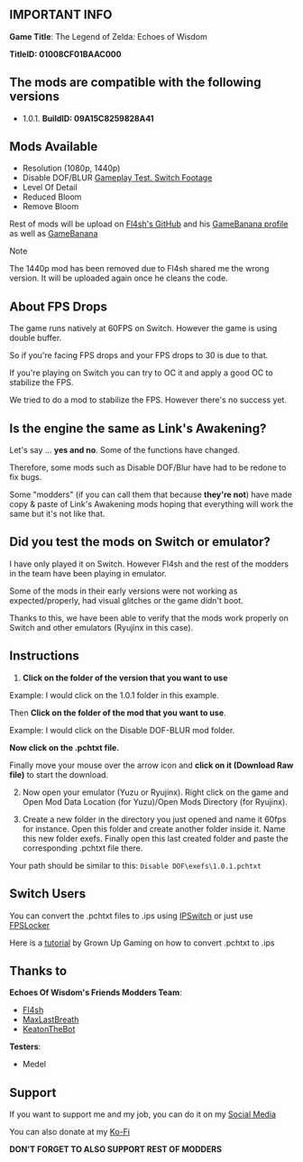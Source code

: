 ## IMPORTANT INFO

**Game Title**: The Legend of Zelda: Echoes of Wisdom

**TitleID: 01008CF01BAAC000**

## The mods are compatible with the following versions

- 1.0.1. **BuildID: 09A15C8259828A41** 

## Mods Available

- Resolution (1080p, 1440p)
- Disable DOF/BLUR [Gameplay Test. Switch Footage](https://youtu.be/fXLotPbtePg?si=im5eI9HbZ4ovSQdS)
- Level Of Detail 
- Reduced Bloom
- Remove Bloom

Rest of mods will be upload on [Fl4sh's GitHub](https://github.com/Fl4sh9174/Switch-Ultrawide-Mods) and his [GameBanana profile](https://gamebanana.com/members/3083977) as well as [GameBanana](https://gamebanana.com/games/20511)

> [!NOTE]
The 1440p mod has been removed due to Fl4sh shared me the wrong version. It will be uploaded again once he cleans the code.

## About FPS Drops

The game runs natively at 60FPS on Switch. However the game is using double buffer.

So if you're facing FPS drops and your FPS drops to 30 is due to that. 

If you're playing on Switch you can try to OC it and apply a good OC to stabilize the FPS.

We tried to do a mod to stabilize the FPS. However there's no success yet.

## Is the engine the same as Link's Awakening?

Let's say ... **yes and no**. Some of the functions have changed.

Therefore, some mods such as Disable DOF/Blur have had to be redone to fix bugs.

Some "modders" (if you can call them that because **they're not**) have made copy & paste of Link's Awakening mods hoping that everything will work the same but it's not like that.

## Did you test the mods on Switch or emulator?

I have only played it on Switch. However Fl4sh and the rest of the modders in the team have been playing in emulator.

Some of the mods in their early versions were not working as expected/properly, had visual glitches or the game didn't boot.

Thanks to this, we have been able to verify that the mods work properly on Switch and other emulators (Ryujinx in this case).

## Instructions

1. **Click on the folder of the version that you want to use**

Example: I would click on the 1.0.1 folder in this example.

Then **Click on the folder of the mod that you want to use**. 

Example: I would click on the Disable DOF-BLUR mod folder.

**Now click on the .pchtxt file.**

Finally move your mouse over the arrow icon and **click on it (Download Raw file)** to start the download.

2. Now open your emulator (Yuzu or Ryujinx). Right click on the game and Open Mod Data Location (for Yuzu)/Open Mods Directory (for Ryujinx).

3. Create a new folder in the directory you just opened and name it 60fps for instance. Open this folder and create another folder inside it. Name this new folder exefs. Finally open this last created folder and paste the corresponding .pchtxt file there.

Your path should be similar to this: `Disable DOF\exefs\1.0.1.pchtxt`

## Switch Users

You can convert  the .pchtxt files to .ips using [IPSwitch](https://github.com/3096/ipswitch) or just use [FPSLocker](https://github.com/masagrator/FPSLocker)

Here is a [tutorial](https://youtu.be/m-V6Rs2sm9w?si=-b10u6yv0dhih5Kk) by Grown Up Gaming on how to convert .pchtxt to .ips

## Thanks to

**Echoes Of Wisdom's Friends Modders Team**:

- [Fl4sh](https://github.com/Fl4sh9174/Switch-Ultrawide-Mods)
- [MaxLastBreath](https://github.com/MaxLastBreath/TOTK-mods)
- [KeatonTheBot](https://github.com/KeatonTheBot/switch-pchtxt-mods)

**Testers**:
 
- Medel

## Support

If you want to support me and my job, you can do it on my [Social Media](https://linktr.ee/stevensmods)

You can also donate at my [Ko-Fi](https://ko-fi.com/stevenss)

**DON'T FORGET TO ALSO SUPPORT REST OF MODDERS**